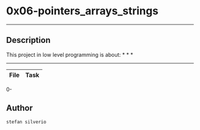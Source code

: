 # 0x06-pointers_arrays_strings
---
## Description

This project in low level programming is about:
*
*
*

---
File|Task
---|---
0-

## Author
`stefan silverio`